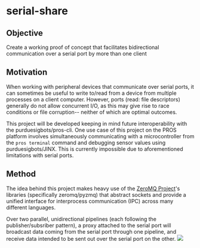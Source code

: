 # serial-share

## Objective
Create a working proof of concept that facilitates bidirectional communication over a serial port by more than one client

## Motivation
When working with peripheral devices that communicate over serial ports, it can sometimes be useful to write to/read from a device from multiple processes on a client computer. However, ports (read: file descriptors) generally do not allow concurrent I/O, as this may give rise to race conditions or file corruption-- neither of which are optimal outcomes.

This project will be developed keeping in mind future interoperability with the purduesigbots/pros-cli. One use case of this project on the PROS platform involves simultaneously communicating with a microcontroller from the `pros terminal` command and debugging sensor values using purduesigbots/JINX. This is currently impossible due to aforementioned limitations with serial ports.

## Method
The idea behind this project makes heavy use of the [ZeroMQ Project](http://www.zeromq.org/)'s libraries (specifically zeromq/pyzmq) that abstract sockets and provide a unified interface for interprocess communication (IPC) across many different languages.

Over two parallel, unidirectional pipelines (each following the publisher/subsriber pattern), a proxy attached to the serial port will broadcast data coming from the serial port through one pipeline, and receive data intended to be sent out over the serial port on the other.
![](https://puu.sh/vd5X8/e1b63f2113.png)
